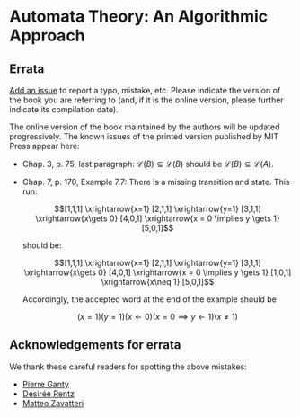 # Automata Theory: An Algorithmic Approach

## Errata

[Add an issue](https://github.com/blondimi/automata/issues) to report a typo, mistake, etc. Please indicate the version of the book you are referring to (and, if it is the online version, please further indicate its compilation date).

The online version of the book maintained by the authors will be updated progressively. The known issues of the printed version published by MIT Press appear here:

* Chap. 3, p. 75, last paragraph: $\mathcal{L}(B) \subseteq \mathcal{L}(B)$ should be $\mathcal{L}(B) \subseteq \mathcal{L}(A)$.
* Chap. 7, p. 170, Example 7.7: There is a missing transition and state. This run:

  $$[1,1,1] \xrightarrow{x=1} [2,1,1] \xrightarrow{y=1} [3,1,1] \xrightarrow{x\gets 0} [4,0,1] \xrightarrow{x = 0 \implies y \gets 1} [5,0,1]$$

  should be:

  $$[1,1,1] \xrightarrow{x=1} [2,1,1] \xrightarrow{y=1} [3,1,1] \xrightarrow{x\gets 0} [4,0,1] \xrightarrow{x = 0 \implies y \gets 1} [1,0,1] \xrightarrow{x\neq 1} [5,0,1]$$

  Accordingly, the accepted word at the end of the example should be

  $$(x=1)(y=1)(x\gets 0)(x= 0 \implies y \gets 1)(x \neq 1)$$

## Acknowledgements for errata

We thank these careful readers for spotting the above mistakes:

* [Pierre Ganty](https://github.com/pierreganty/)
* [Désirée Rentz](https://github.com/desiree-rentz)
* [Matteo Zavatteri](https://github.com/matteozavatteri)
